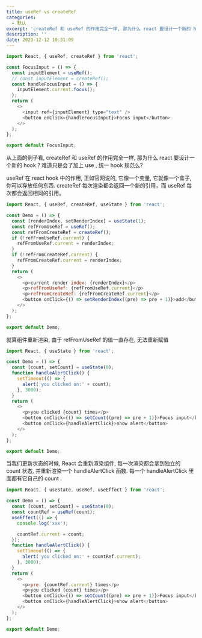 ```yaml
---
title: useRef vs createRef
categories:
  - 默认
excerpt: 'createRef 和 useRef 的作用完全一样, 那为什么 react 要设计一个新的 hook ? 难道只是会了加上 use , 统一 hook 规范么?'
description: ''
date: 2023-12-12 10:31:09
---
```



```javascript
import React, { useRef, createRef } from 'react';

const FocusInput = () => {
  const inputElement = useRef();
  // const inputElement = createRef();
  const handleFocusInput = () => {
    inputElement.current.focus();
  };
  return (
    <>
      <input ref={inputElement} type="text" />
      <button onClick={handleFocusInput}>Focus input</button>
    </>
  );
};

export default FocusInput;
```

从上面的例子看, createRef 和 useRef 的作用完全一样, 那为什么 react 要设计一个新的 hook ? 难道只是会了加上 use , 统一 hook 规范么?

useRef 在 react hook 中的作用, 正如官网说的, 它像一个变量, 它就像一个盒子, 你可以存放任何东西. createRef 每次渲染都会返回一个新的引用，而 useRef 每次都会返回相同的引用。

```javascript
import React, { useRef, createRef, useState } from 'react';

const Demo = () => {
  const [renderIndex, setRenderIndex] = useState(1);
  const refFromUseRef = useRef();
  const refFromCreateRef = createRef();
  if (!refFromUseRef.current) {
    refFromUseRef.current = renderIndex;
  }
  if (!refFromCreateRef.current) {
    refFromCreateRef.current = renderIndex;
  }
  return (
    <>
      <p>current render index: {renderIndex}</p>
      <p>refFromUseRef: {refFromUseRef.current}</p>
      <p>refFromCreateRef: {refFromCreateRef.current}</p>
      <button onClick={() => setRenderIndex((pre) => pre + 1)}>add</button>
    </>
  );
};

export default Demo;
```

就算组件重新渲染, 由于 refFromUseRef 的值一直存在, 无法重新赋值

```javascript
import React, { useState } from 'react';

const Demo = () => {
  const [count, setCount] = useState(0);
  function handleAlertClick() {
    setTimeout(() => {
      alert('you clicked on:' + count);
    }, 3000);
  }
  return (
    <>
      <p>you clicked {count} times</p>
      <button onClick={() => setCount((pre) => pre + 1)}>Focus input</button>
      <button onClick={handleAlertClick}>show alert</button>
    </>
  );
};

export default Demo;
```

当我们更新状态的时候, React 会重新渲染组件, 每一次渲染都会拿到独立的 count 状态, 并重新渲染一个 handleAlertClick 函数. 每一个 handleAlertClick 里面都有它自己的 count .

```javascript
import React, { useState, useRef, useEffect } from 'react';

const Demo = () => {
  const [count, setCount] = useState(0);
  const countRef = useRef(count);
  useEffect(() => {
    console.log('xxx');

    countRef.current = count;
  });
  function handleAlertClick() {
    setTimeout(() => {
      alert('you clicked on:' + countRef.current);
    }, 3000);
  }
  return (
    <>
      <p>pre: {countRef.current} times</p>
      <p>you clicked {count} times</p>
      <button onClick={() => setCount((pre) => pre + 1)}>Focus input</button>
      <button onClick={handleAlertClick}>show alert</button>
    </>
  );
};

export default Demo;
```

